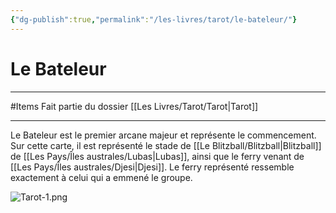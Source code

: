 ```yaml
---
{"dg-publish":true,"permalink":"/les-livres/tarot/le-bateleur/"}
---
```


# Le Bateleur
---
#Items 
Fait partie du dossier [[Les Livres/Tarot/Tarot\|Tarot]]

-------
Le Bateleur est le premier arcane majeur et représente le commencement.
Sur cette carte, il est représenté le stade de [[Le Blitzball/Blitzball\|Blitzball]] de [[Les Pays/Îles australes/Lubas\|Lubas]], ainsi que le ferry venant de [[Les Pays/Îles australes/Djesi\|Djesi]]. Le ferry représenté ressemble exactement à celui qui a emmené le groupe.

![Tarot-1.png](/img/user/_Images/_Livres/Tarot-1.png)
